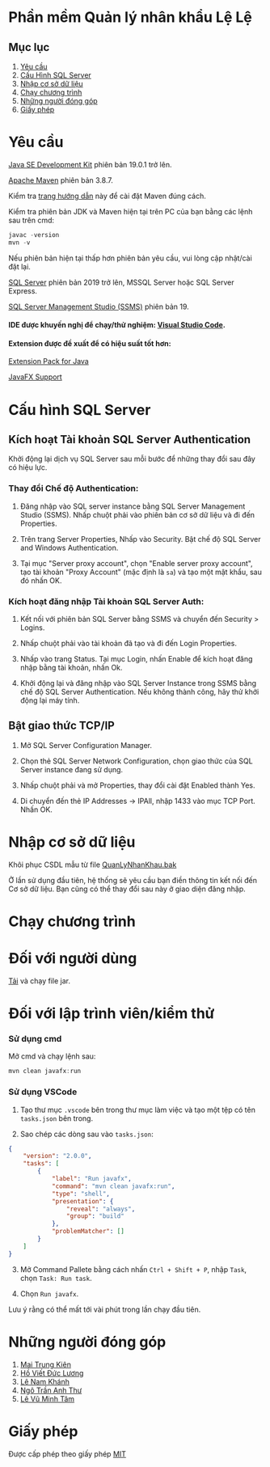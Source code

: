 # Phần mềm Quản lý nhân khẩu Lệ Lệ

## Mục lục

1. [Yêu cầu](#yêu-cầu)
2. [Cấu Hình SQL Server](#cấu-hình-sql-server)
3. [Nhập cơ sở dữ liệu](#nhập-cơ-sở-dữ-liệu)
4. [Chạy chương trình](#chạy-chương-trình)
5. [Những người đóng góp](#những-người-đóng-góp)
6. [Giấy phép](#giấy-phép)

# Yêu cầu

[Java SE Development Kit](https://www.oracle.com/java/technologies/downloads/#jdk19-windows) phiên bản 19.0.1 trở lên.

[Apache Maven](https://maven.apache.org/download.cgi) phiên bản 3.8.7.

Kiểm tra [trang hướng dẫn](https://www.tutorialspoint.com/maven/maven_environment_setup.htm) này để cài đặt Maven đúng cách.

Kiểm tra phiên bản JDK và Maven hiện tại trên PC của bạn bằng các lệnh sau trên cmd:

```ps1
javac -version
mvn -v
```

Nếu phiên bản hiện tại thấp hơn phiên bản yêu cầu, vui lòng cập nhật/cài đặt lại.

[SQL Server](https://www.microsoft.com/en-us/sql-server/sql-server-downloads) phiên bản 2019 trở lên, MSSQL Server hoặc SQL Server Express.

[SQL Server Management Studio (SSMS)](https://learn.microsoft.com/en-us/sql/ssms/download-sql-server-management-studio-ssms?view=sql-server-ver16) phiên bản 19.

#### IDE được khuyến nghị để chạy/thử nghiệm: [Visual Studio Code](https://code.visualstudio.com/).

#### Extension được đề xuất để có hiệu suất tốt hơn:

[Extension Pack for Java](https://marketplace.visualstudio.com/items?itemName=vscjava.vscode-java-pack)

[JavaFX Support](https://marketplace.visualstudio.com/items?itemName=shrey150.javafx-support)

# Cấu hình SQL Server

## Kích hoạt Tài khoản SQL Server Authentication

Khởi động lại dịch vụ SQL Server sau mỗi bước để những thay đổi sau đây có hiệu lực.

### Thay đổi Chế độ Authentication:

1. Đăng nhập vào SQL server instance bằng SQL Server Management Studio (SSMS). Nhấp chuột phải vào phiên bản cơ sở dữ liệu và đi đến Properties.

2. Trên trang Server Properties, Nhấp vào Security. Bật chế độ SQL Server and Windows Authentication.

3. Tại mục "Server proxy account", chọn "Enable server proxy account", tạo tài khoản "Proxy Account" (mặc định là `sa`) và tạo một mật khẩu, sau đó nhấn OK.

### Kích hoạt đăng nhập Tài khoản SQL Server Auth:

1. Kết nối với phiên bản SQL Server bằng SSMS và chuyển đến Security > Logins.

2. Nhấp chuột phải vào tài khoản đã tạo và đi đến Login Properties.

3. Nhấp vào trang Status. Tại mục Login, nhấn Enable để kích hoạt đăng nhập bằng tài khoản, nhấn Ok.

4. Khởi động lại và đăng nhập vào SQL Server Instance trong SSMS bằng chế độ SQL Server Authentication. Nếu không thành công, hãy thử khởi động lại máy tính.

## Bật giao thức TCP/IP

1. Mở SQL Server Configuration Manager.

2. Chọn thẻ SQL Server Network Configuration, chọn giao thức của SQL Server instance đang sử dụng.

3. Nhấp chuột phải và mở Properties, thay đổi cài đặt Enabled thành Yes.

4. Di chuyển đến thẻ IP Addresses -> IPAll, nhập 1433 vào mục TCP Port. Nhấn OK.

# Nhập cơ sở dữ liệu

Khôi phục CSDL mẫu từ file [QuanLyNhanKhau.bak](assets/QuanLyNhanKhau.bak)

Ở lần sử dụng đầu tiên, hệ thống sẽ yêu cầu bạn điền thông tin kết nối đến Cơ sở dữ liệu. Bạn cũng có thể thay đổi sau này ở giao diện đăng nhập.

# Chạy chương trình

# Đối với người dùng

[Tải](https://github.com/Asphode1/Population_Management/releases/download/v1.0.1/Population_Management-1.0.1.jar) và chạy file jar.

# Đối với lập trình viên/kiểm thử

### Sử dụng cmd

Mở cmd và chạy lệnh sau:

```ps1
mvn clean javafx:run
```

### Sử dụng VSCode

1. Tạo thư mục <code>.vscode</code> bên trong thư mục làm việc và tạo một tệp có tên <code>tasks.json</code> bên trong.

2. Sao chép các dòng sau vào <code>tasks.json</code>:

```json
{
	"version": "2.0.0",
	"tasks": [
		{
			"label": "Run javafx",
			"command": "mvn clean javafx:run",
			"type": "shell",
			"presentation": {
				"reveal": "always",
				"group": "build"
			},
			"problemMatcher": []
		}
	]
}
```

3. Mở Command Pallete bằng cách nhấn `Ctrl + Shift + P`, nhập `Task`, chọn `Task: Run task`.

4. Chọn `Run javafx`.

Lưu ý rằng có thể mất tới vài phút trong lần chạy đầu tiên.

# Những người đóng góp

1. [Mai Trung Kiên](https://github.com/Asphode1)
2. [Hồ Viết Đức Lương](https://github.com/LuongHvd)
3. [Lê Nam Khánh](https://github.com/khanhkhanhlele)
4. [Ngô Trần Anh Thư](https://github.com/Chercher16)
5. [Lê Vũ Minh Tâm](https://github.com/levuminhtam2002)

# Giấy phép

Được cấp phép theo giấy phép [MIT](../LICENSE.md)
